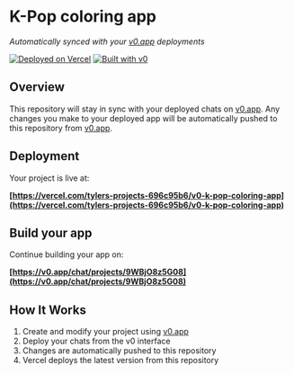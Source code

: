 # K-Pop coloring app

*Automatically synced with your [v0.app](https://v0.app) deployments*

[![Deployed on Vercel](https://img.shields.io/badge/Deployed%20on-Vercel-black?style=for-the-badge&logo=vercel)](https://vercel.com/tylers-projects-696c95b6/v0-k-pop-coloring-app)
[![Built with v0](https://img.shields.io/badge/Built%20with-v0.app-black?style=for-the-badge)](https://v0.app/chat/projects/9WBjO8z5G08)

## Overview

This repository will stay in sync with your deployed chats on [v0.app](https://v0.app).
Any changes you make to your deployed app will be automatically pushed to this repository from [v0.app](https://v0.app).

## Deployment

Your project is live at:

**[https://vercel.com/tylers-projects-696c95b6/v0-k-pop-coloring-app](https://vercel.com/tylers-projects-696c95b6/v0-k-pop-coloring-app)**

## Build your app

Continue building your app on:

**[https://v0.app/chat/projects/9WBjO8z5G08](https://v0.app/chat/projects/9WBjO8z5G08)**

## How It Works

1. Create and modify your project using [v0.app](https://v0.app)
2. Deploy your chats from the v0 interface
3. Changes are automatically pushed to this repository
4. Vercel deploys the latest version from this repository